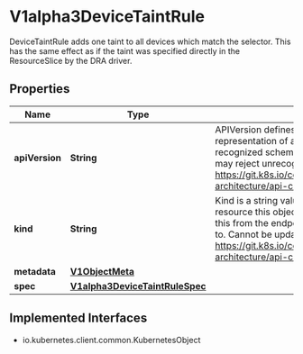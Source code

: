 

# V1alpha3DeviceTaintRule

DeviceTaintRule adds one taint to all devices which match the selector. This has the same effect as if the taint was specified directly in the ResourceSlice by the DRA driver.
## Properties

Name | Type | Description | Notes
------------ | ------------- | ------------- | -------------
**apiVersion** | **String** | APIVersion defines the versioned schema of this representation of an object. Servers should convert recognized schemas to the latest internal value, and may reject unrecognized values. More info: https://git.k8s.io/community/contributors/devel/sig-architecture/api-conventions.md#resources |  [optional]
**kind** | **String** | Kind is a string value representing the REST resource this object represents. Servers may infer this from the endpoint the client submits requests to. Cannot be updated. In CamelCase. More info: https://git.k8s.io/community/contributors/devel/sig-architecture/api-conventions.md#types-kinds |  [optional]
**metadata** | [**V1ObjectMeta**](V1ObjectMeta.md) |  |  [optional]
**spec** | [**V1alpha3DeviceTaintRuleSpec**](V1alpha3DeviceTaintRuleSpec.md) |  | 


## Implemented Interfaces

* io.kubernetes.client.common.KubernetesObject


